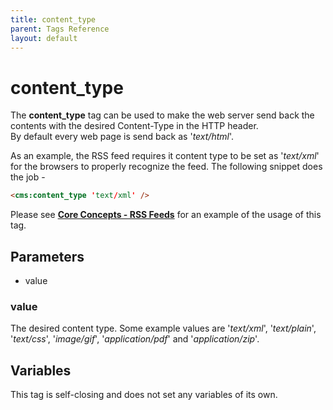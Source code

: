```yaml
---
title: content_type
parent: Tags Reference
layout: default
---
```


# content_type

The **content_type** tag can be used to make the web server send back the contents with the desired Content-Type in the HTTP header.<br/>
By default every web page is send back as '_text/html_'.

As an example, the RSS feed requires it content type to be set as '_text/xml_' for the browsers to properly recognize the feed. The following snippet does the job -

```html
<cms:content_type 'text/xml' />
```

Please see [**Core Concepts - RSS Feeds**](../concepts/rss-feeds.html) for an example of the usage of this tag.

## Parameters

* value

### value

The desired content type. Some example values are '_text/xml_', '_text/plain_', '_text/css_', '_image/gif_', '_application/pdf_' and '_application/zip_'.

## Variables

This tag is self-closing and does not set any variables of its own.
